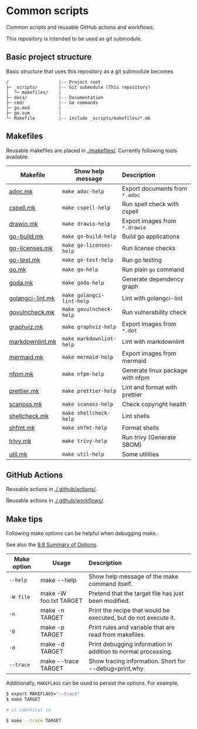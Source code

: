 # Common scripts

Common scripts and reusable GitHub actions and workflows.

This repository is intended to be used as git submodule.

## Basic project structure

Basic structure that uses this repository as a git submodule becomes

```text
/                   |-- Project root
├─ _scripts/        |-- Git submodule (This repository)
│  └─ makefiles/    |
├─ docs/            |-- Documentation
├─ cmd/             |-- Go commands
├─ go.mod           |
├─ go.sum           |
└─ Makefile         |-- include _scripts/makefiles/*.mk
```

## Makefiles

Reusable makefiles are placed in [./makefiles/](./makefiles/).
Currently following tools available.

| Makefile                                         | Show help message         | Description                      |
| ------------------------------------------------ | ------------------------- | :------------------------------- |
| [adoc.mk](./makefiles/adoc.mk)                   | `make adoc-help`          | Export documents from `*.adoc`   |
| [cspell.mk](./makefiles/cspell.mk)               | `make cspell-help`        | Run spell check with cspell      |
| [drawio.mk](./makefiles/drawio.mk)               | `make drawio-help`        | Export images from `*.drawio`    |
| [go-build.mk](./makefiles/go-build.mk)           | `make go-build-help`      | Build go applications            |
| [go-licenses.mk](./makefiles/go-licenses.mk)     | `make go-licenses-help`   | Run license checks               |
| [go-test.mk](./makefiles/go-test.mk)             | `make go-test-help`       | Run go testing                   |
| [go.mk](./makefiles/go.mk)                       | `make go-help`            | Run plain `go` command           |
| [goda.mk](./makefiles/goda.mk)                   | `make goda-help`          | Generate dependency graph        |
| [golangci-lint.mk](./makefiles/golangci-lint.mk) | `make golangci-lint-help` | Lint with golangci-lint          |
| [govulncheck.mk](./makefiles/govulncheck.mk)     | `make govulncheck-help`   | Run vulnerability check          |
| [graphviz.mk](./makefiles/graphviz.mk)           | `make graphviz-help`      | Export images from `*.dot`       |
| [markdownlint.mk](./makefiles/markdownlint.mk)   | `make markdownlint-help`  | Lint with markdownlint           |
| [mermaid.mk](./makefiles/mermaid.mk)             | `make mermaid-help`       | Export images from mermaid       |
| [nfpm.mk](./makefiles/nfpm.mk)                   | `make nfpm-help`          | Generate linux package with nfpm |
| [prettier.mk](./makefiles/prettier.mk)           | `make prettier-help`      | Lint and format with prettier    |
| [scanoss.mk](./makefiles/scanoss.mk)             | `make scanoss-help`       | Check copyright health           |
| [shellcheck.mk](./makefiles/shellcheck.mk)       | `make shellcheck-help`    | Lint shells                      |
| [shfmt.mk](./makefiles/shfmt.mk)                 | `make shfmt-help`         | Format shells                    |
| [trivy.mk](./makefiles/trivy.mk)                 | `make trivy-help`         | Run trivy (Generate SBOM)        |
| [util.mk](./makefiles/util.mk)                   | `make util-help`          | Some utilities                   |

## GitHub Actions

Reusable actions in [./.github/actions/](./.github/actions/).

Reusable actions in [./.github/workflows/](./.github/workflows/).

## Make tips

Following make options can be helpful when debugging make.

See also the [9.8 Summary of Options](https://www.gnu.org/software/make/manual/html_node/Options-Summary.html).

| Make option | Usage                  | Description                                                     |
| ----------- | ---------------------- | :-------------------------------------------------------------- |
| `--help`    | make --help            | Show help message of the make command itself.                   |
| `-W file`   | make -W foo.txt TARGET | Pretend that the target file has just been modified.            |
| `-n`        | make -n TARGET         | Print the recipe that would be executed, but do not execute it. |
| `-p`        | make -p TARGET         | Print rules and variable that are read from makefiles.          |
| `-d`        | make -d TARGET         | Print debugging information in addition to normal processing.   |
| `--trace`   | make --trace TARGET    | Show tracing information. Short for --debug=print,why.          |

Additionally, `MAKEFLAGS` can be used to persist the options.
For example,

```bash
$ export MAKEFLAGS="--trace"
$ make TARGET

# is identical to

$ make --trace TARGET
```
